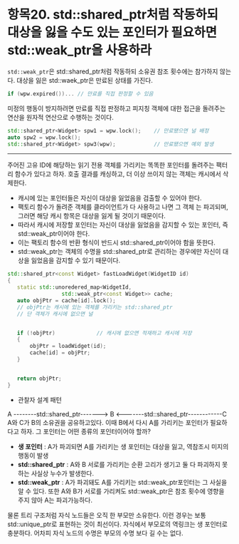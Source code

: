# 항목20. std::shared_ptr처럼 작동하되 대상을 잃을 수도 있는 포인터가 필요하면 std::weak_ptr을 사용하라

`std::weak_ptr`은 std::shared_ptr처럼 작동하되 소유권 참조 횟수에는 참가하지 않는다. 대상을 잃은 std::waek_ptr은 만료된 상태를 가진다.

```cpp
if (wpw.expired())... // 만료를 직접 판정할 수 있음
```

미정의 행동이 방지하려면 만료를 직접 판정하고 피지칭 객체에 대한 접근을 돌려주는 연산을 원자적 연산으로 수행하는 것이다.

```cpp
std::shared_ptr<Widget> spw1 = wpw.lock();    // 만료됐으면 널 배정
auto spw2 = wpw.lock();
std::shared_ptr<Widget> spw3(wpw);		      // 만료됐으면 예외 발생
```

---

주어진 고유 ID에 해당하는 읽기 전용 객체를 가리키는 똑똑한 포인터를 돌려주는 팩터리 함수가 있다고 하자. 호출 결과를 캐싱하고, 더 이상 쓰이지 않는 객체는 캐시에서 삭제한다.

- 캐시에 있는 포인터들은 자신이 대상을 잃었음을 검출할 수 있어야 한다.
- 팩토리 함수가 돌려준 객체를 클라이언트가 다 사용하고 나면 그 객체 는 파괴되며, 그러면 해당 캐시 항목은 대상을 잃게 될 것이기 때문이다.
- 따라서 캐시에 저장할 포인터는 자신이 대상을 잃었음을 감지할 수 있는 포인터, 즉 std::weak_ptr이어야 한다.
- 이는 팩토리 함수의 반환 형식이 반드시 std::shared_ptr이어야 함을 뜻한다.
- std::weak_ptr는 객체의 수명을 std::shared_ptr로 관리하는 경우에만 자신이 대상을 잃었음을 감지할 수 있기 때문이다.

```cpp
std::shared_ptr<const Widget> fastLoadWidget(WidgetID id)
{
   static std::unoredered_map<WidgetId,
		  	     std::weak_ptr<const Widget>> cache;
   auto objPtr = cache[id].lock();	
   // objPtr는 캐시에 있는 객체를 가리키는 std::shared_ptr
   // 단 객체가 캐시에 없으면 널


   if (!objPtr)				// 캐시에 없으면 적재하고 캐시에 저장
   {
       objPtr = loadWidget(id);
       cache[id] = objPtr;
   }


   return objPtr;
}
```

- 관찰자 설계 패턴

A --------std::shared_ptr-------> B <-------std::shared_ptr------------C  
A와 C가 B의 소유권을 공유하고있다. 이때 B에서 다시 A를 가리키는 포인터가 필요하다고 하자. 그 포인터는 어떤 종류의 포인터이어야 할까?

- **생 포인터** : A가 파괴되면 A를 가리키는 생 포인터는 대상을 잃고, 역참조시 미지의 행동이 발생
- **std::shared_ptr** : A와 B 서로를 가리키는 순환 고리가 생기고 둘 다 파괴하지 못하는 사실상 누수가 발생한다.
- **std::weak_ptr** : A가 파괴돼도 A를 가리키는 std::weak_ptr포인터는 그 사실을 알 수 있다. 또한 A와 B가 서로를 가리켜도 std::weak_ptr은 참조 횟수에 영향을 주지 않아 A는 파괴가능하다.

물론 트리 구조처럼 자식 노드들은 오직 한 부모만 소유한다. 이런 경우는 보통 std::unique_ptr로 표현하는 것이 최선이다. 자식에서 부모로의 역링크는 생 포인터로 충분하다. 어차피 자식 노드의 수명은 부모의 수명 보다 길 수는 없다.
